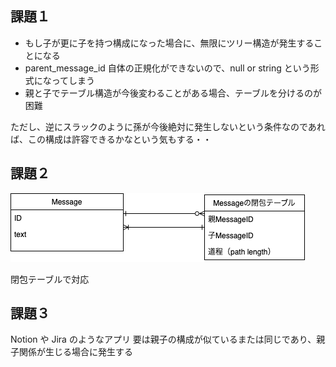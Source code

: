 ## 課題１

- もし子が更に子を持つ構成になった場合に、無限にツリー構造が発生することになる
- parent_message_id 自体の正規化ができないので、null or string という形式になってしまう
- 親と子でテーブル構造が今後変わることがある場合、テーブルを分けるのが困難

ただし、逆にスラックのように孫が今後絶対に発生しないという条件なのであれば、この構成は許容できるかなという気もする・・

## 課題２

![image](https://raw.githubusercontent.com/yuikoito/PrAhaChallenge/master/db/anti-patern-4/Diagram.drawio.png)

閉包テーブルで対応

## 課題３

Notion や Jira のようなアプリ
要は親子の構成が似ているまたは同じであり、親子関係が生じる場合に発生する
